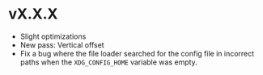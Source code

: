 # vX.X.X
* Slight optimizations
* New pass: Vertical offset
* Fix a bug where the file loader searched for the config file in incorrect
paths when the `XDG_CONFIG_HOME` variable was empty.
